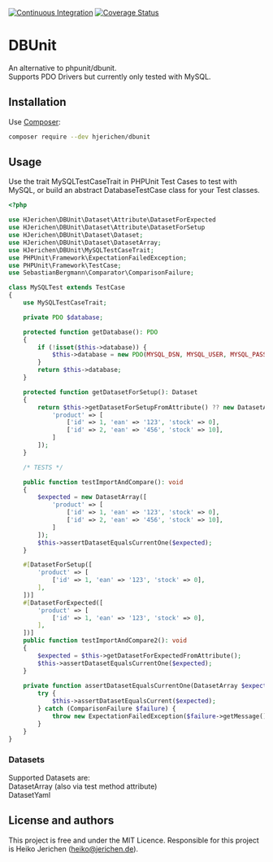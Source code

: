 [![Continuous Integration](https://github.com/hjerichen/dbunit/workflows/Continuous%20Integration/badge.svg?branch=master)](https://github.com/hjerichen/prophecy-php/actions)
[![Coverage Status](https://coveralls.io/repos/github/hjerichen/dbunit/badge.svg?branch=master)](https://coveralls.io/github/hjerichen/dbunit?branch=master)

# DBUnit
An alternative to phpunit/dbunit.  
Supports PDO Drivers but currently only tested with MySQL.

## Installation
Use [Composer](https://getcomposer.org/):
```sh
composer require --dev hjerichen/dbunit
```

## Usage
Use the trait MySQLTestCaseTrait in PHPUnit Test Cases to test with MySQL, or build an abstract DatabaseTestCase class for your Test classes.

```php
<?php

use HJerichen\DBUnit\Dataset\Attribute\DatasetForExpected
use HJerichen\DBUnit\Dataset\Attribute\DatasetForSetup
use HJerichen\DBUnit\Dataset\Dataset;
use HJerichen\DBUnit\Dataset\DatasetArray;
use HJerichen\DBUnit\MySQLTestCaseTrait;
use PHPUnit\Framework\ExpectationFailedException;
use PHPUnit\Framework\TestCase;
use SebastianBergmann\Comparator\ComparisonFailure;

class MySQLTest extends TestCase
{
    use MySQLTestCaseTrait;

    private PDO $database;

    protected function getDatabase(): PDO
    {
        if (!isset($this->database)) {
            $this->database = new PDO(MYSQL_DSN, MYSQL_USER, MYSQL_PASS);
        }
        return $this->database;
    }

    protected function getDatasetForSetup(): Dataset
    {
        return $this->getDatasetForSetupFromAttribute() ?? new DatasetArray([
            'product' => [
                ['id' => 1, 'ean' => '123', 'stock' => 0],
                ['id' => 2, 'ean' => '456', 'stock' => 10],
            ]
        ]);
    }

    /* TESTS */

    public function testImportAndCompare(): void
    {
        $expected = new DatasetArray([
            'product' => [
                ['id' => 1, 'ean' => '123', 'stock' => 0],
                ['id' => 2, 'ean' => '456', 'stock' => 10],
            ]
        ]);
        $this->assertDatasetEqualsCurrentOne($expected);
    }

    #[DatasetForSetup([
        'product' => [
            ['id' => 1, 'ean' => '123', 'stock' => 0],
        ],
    ])]
    #[DatasetForExpected([
        'product' => [
            ['id' => 1, 'ean' => '123', 'stock' => 0],
        ],
    ])]
    public function testImportAndCompare2(): void
    {
        $expected = $this->getDatasetForExpectedFromAttribute();
        $this->assertDatasetEqualsCurrentOne($expected);
    }
    
    private function assertDatasetEqualsCurrentOne(DatasetArray $expected):void{
        try {
            $this->assertDatasetEqualsCurrent($expected);
        } catch (ComparisonFailure $failure) {
            throw new ExpectationFailedException($failure->getMessage(), $failure);
        }
    }
}
```

### Datasets

Supported Datasets are:  
DatasetArray (also via test method attribute)   
DatasetYaml

## License and authors

This project is free and under the MIT Licence.
Responsible for this project is Heiko Jerichen (heiko@jerichen.de).
